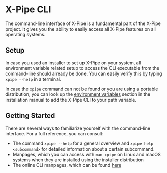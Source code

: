 # X-Pipe CLI

The command-line interface of X-Pipe is a fundamental part of the X-Pipe project.
It gives you the ability to easily access all X-Pipe features on all operating systems.

## Setup

In case you used an installer to set up X-Pipe on your system,
all environment variable related setup to access the CLI executable from the command-line should already be done.
You can easily verify this by typing ``xpipe --help`` in a terminal.

In case the ``xpipe`` command can not be found or you are using a portable distribution, you can
look up the [environment variables](/installation#environment-variables)
section in the installation manual to add the X-Pipe CLI to your path variable.

## Getting Started

There are several ways to familiarize yourself with the command-line interface.
For a full reference, you can consult:

* The command ``xpipe --help`` for a general overview and
  ``xpipe help <subcommand>`` for detailed information about a certain subcommand.
* Manpages, which you can access with ``man xpipe`` on Linux and macOS systems
  when they are installed using the installer distribution
* The online CLI manpages, which can be found [here](man)

